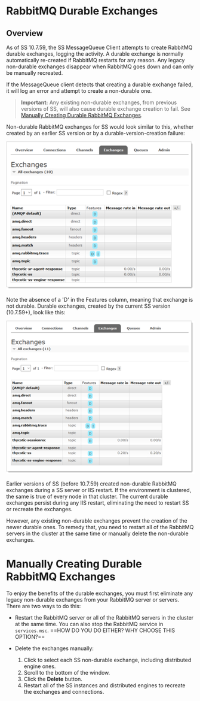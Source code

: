 [title]: # (RabbitMQ Durable Exchanges)
[tags]: # (RabbitMQ Durable Exchanges)
[priority]: # (1000)

# RabbitMQ Durable Exchanges

## Overview

As of SS 10.7.59, the SS MessageQueue Client attempts to create RabbitMQ durable exchanges, logging the activity. A durable exchange is normally automatically re-created if RabbitMQ restarts for any reason. Any legacy non-durable exchanges disappear when RabbitMQ goes down and can only be manually recreated. 

If the MessageQueue client detects that creating a durable exchange failed, it will log an error and attempt to create a non-durable one. 

> **Important:** Any existing non-durable exchanges, from previous versions of SS, will also cause durable exchange creation to fail. See [Manually Creating Durable RabbitMQ Exchanges](#manually-creating-durable-rabbitmq-exchanges).

Non-durable RabbitMQ exchanges for SS would look similar to this, whether created by an earlier SS version or by a durable-version-creation failure:

![image-20200401122232607](images/image-20200401122232607.png)

Note the absence of a 'D' in the Features column, meaning that exchange is not durable. Durable exchanges, created by the current SS version (10.7.59+), look like this:

![image-20200401122335657](images/image-20200401122335657.png)

Earlier versions of SS (before 10.7.59) created non-durable RabbitMQ exchanges during a SS server or IIS restart. If the environment is clustered, the same is true of every node in that cluster. The current durable exchanges persist during any IIS restart, eliminating the need to restart SS or recreate the exchanges.

However, any existing non-durable exchanges prevent the creation of the newer durable ones. To remedy that, you need to restart all of the RabbitMQ servers in the cluster at the same time or manually delete the non-durable exchanges. 

# Manually Creating Durable RabbitMQ Exchanges

To enjoy the benefits of the durable exchanges, you must first eliminate any legacy non-durable exchanges from your RabbitMQ server or servers. There are two ways to do this:

- Restart the RabbitMQ server or all of the RabbitMQ servers in the cluster at the same time.  You can also stop the RabbitMQ service in `services.msc`. ==HOW DO YOU DO EITHER? WHY CHOOSE THIS OPTION?==

- Delete the exchanges manually:
  
  1. Click to select each SS non-durable exchange, including distributed engine ones.
  1. Scroll to the bottom of the window.
  1. Click the **Delete** button.
  1. Restart all of the SS instances and distributed engines to recreate the exchanges and connections.


